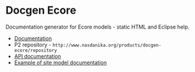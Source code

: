 # Docgen Ecore

Documentation generator for Ecore models - static HTML and Eclipse help.

* [Documentation](https://github.com/Nasdanika/docgen-ecore/blob/master/org.nasdanika.docgen.ecore/doc/ecoredoc.md)
* P2 repository - ``http://www.nasdanika.org/products/docgen-ecore/repository``
* [API documentation](apidocs)
* [Example of site model documentation](../codegen/modeldoc/index.html)
